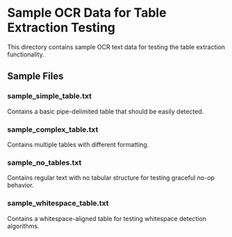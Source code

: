 # Sample OCR Data for Table Extraction Testing

This directory contains sample OCR text data for testing the table extraction functionality.

## Sample Files

### sample_simple_table.txt
Contains a basic pipe-delimited table that should be easily detected.

### sample_complex_table.txt
Contains multiple tables with different formatting.

### sample_no_tables.txt
Contains regular text with no tabular structure for testing graceful no-op behavior.

### sample_whitespace_table.txt
Contains a whitespace-aligned table for testing whitespace detection algorithms.